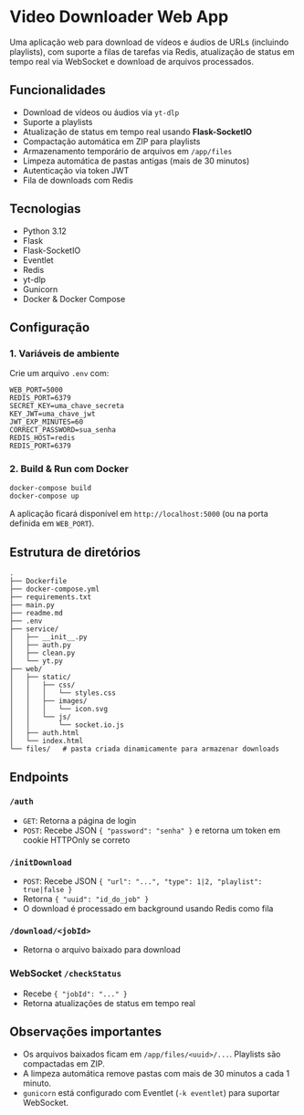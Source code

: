 # Video Downloader Web App

Uma aplicação web para download de vídeos e áudios de URLs (incluindo playlists), com suporte a filas de tarefas via Redis, atualização de status em tempo real via WebSocket e download de arquivos processados.

## Funcionalidades

- Download de vídeos ou áudios via `yt-dlp`
- Suporte a playlists
- Atualização de status em tempo real usando **Flask-SocketIO**
- Compactação automática em ZIP para playlists
- Armazenamento temporário de arquivos em `/app/files`
- Limpeza automática de pastas antigas (mais de 30 minutos)
- Autenticação via token JWT
- Fila de downloads com Redis

## Tecnologias

- Python 3.12
- Flask
- Flask-SocketIO
- Eventlet
- Redis
- yt-dlp
- Gunicorn
- Docker & Docker Compose

## Configuração

### 1. Variáveis de ambiente

Crie um arquivo `.env` com:

```dotenv
WEB_PORT=5000
REDIS_PORT=6379
SECRET_KEY=uma_chave_secreta
KEY_JWT=uma_chave_jwt
JWT_EXP_MINUTES=60
CORRECT_PASSWORD=sua_senha
REDIS_HOST=redis
REDIS_PORT=6379
````

### 2. Build & Run com Docker

```bash
docker-compose build
docker-compose up
```

A aplicação ficará disponível em `http://localhost:5000` (ou na porta definida em `WEB_PORT`).

## Estrutura de diretórios

```
.
├── Dockerfile
├── docker-compose.yml
├── requirements.txt
├── main.py
├── readme.md
├── .env
├── service/
│   ├── __init__.py
│   ├── auth.py
│   ├── clean.py
│   └── yt.py
├── web/
│   ├── static/
│   │   ├── css/
│   │   │   └── styles.css
│   │   ├── images/
│   │   │   └── icon.svg
│   │   └── js/
│   │       └── socket.io.js
│   ├── auth.html
│   └── index.html
└── files/   # pasta criada dinamicamente para armazenar downloads

```

## Endpoints

### `/auth`

* `GET`: Retorna a página de login
* `POST`: Recebe JSON `{ "password": "senha" }` e retorna um token em cookie HTTPOnly se correto

### `/initDownload`

* `POST`: Recebe JSON `{ "url": "...", "type": 1|2, "playlist": true|false }`
* Retorna `{ "uuid": "id_do_job" }`
* O download é processado em background usando Redis como fila

### `/download/<jobId>`

* Retorna o arquivo baixado para download

### WebSocket `/checkStatus`

* Recebe `{ "jobId": "..." }`
* Retorna atualizações de status em tempo real

## Observações importantes

* Os arquivos baixados ficam em `/app/files/<uuid>/...`. Playlists são compactadas em ZIP.
* A limpeza automática remove pastas com mais de 30 minutos a cada 1 minuto.
* `gunicorn` está configurado com Eventlet (`-k eventlet`) para suportar WebSocket.
